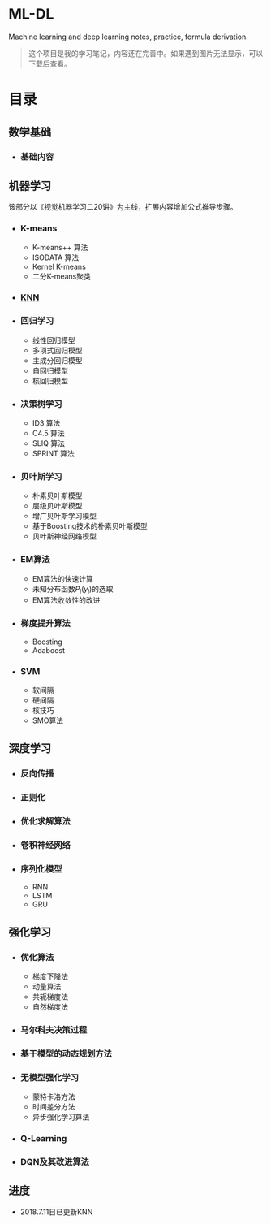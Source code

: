 # ML-DL
Machine learning and deep learning notes, practice, formula derivation.

> 这个项目是我的学习笔记，内容还在完善中。如果遇到图片无法显示，可以下载后查看。
# 目录
## 数学基础
- ### 基础内容
  

## 机器学习
该部分以《视觉机器学习二20讲》为主线，扩展内容增加公式推导步骤。
- ### K-means
  - K-means++ 算法
  - ISODATA 算法
  - Kernel K-means
  - 二分K-means聚类
- ### [KNN](https://github.com/wmpscc/ML-DL/tree/master/kNN)
- ### 回归学习
  - 线性回归模型
  - 多项式回归模型
  - 主成分回归模型
  - 自回归模型
  - 核回归模型
- ### 决策树学习
  - ID3 算法
  - C4.5 算法
  - SLIQ 算法
  - SPRINT 算法
- ### 贝叶斯学习
  - 朴素贝叶斯模型
  - 层级贝叶斯模型
  - 增广贝叶斯学习模型
  - 基于Boosting技术的朴素贝叶斯模型
  - 贝叶斯神经网络模型
- ### EM算法
  - EM算法的快速计算
  - 未知分布函数$P_i(y_i)$的选取
  - EM算法收敛性的改进
- ### 梯度提升算法
  - Boosting
  - Adaboost
- ### SVM
  - 软间隔
  - 硬间隔
  - 核技巧
  - SMO算法

## 深度学习
- ### 反向传播
- ### 正则化
- ### 优化求解算法
- ### 卷积神经网络
- ### 序列化模型
  - RNN
  - LSTM
  - GRU


## 强化学习
- ### 优化算法
  - 梯度下降法
  - 动量算法
  - 共轭梯度法
  - 自然梯度法
- ### 马尔科夫决策过程
- ### 基于模型的动态规划方法
- ### 无模型强化学习
  - 蒙特卡洛方法
  - 时间差分方法
  - 异步强化学习算法
- ### Q-Learning
- ### DQN及其改进算法





## 进度
- 2018.7.11日已更新KNN